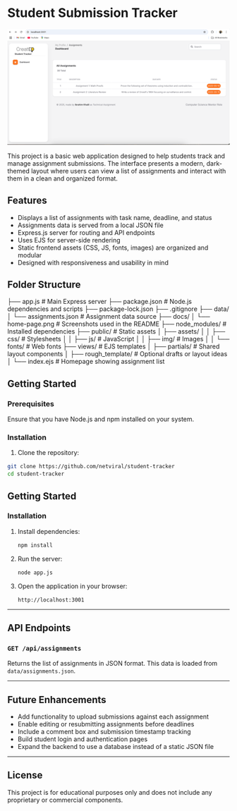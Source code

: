 # Student Submission Tracker

![Homepage Screenshot](docs/home-page.png)

This project is a basic web application designed to help students track and manage assignment submissions. The interface presents a modern, dark-themed layout where users can view a list of assignments and interact with them in a clean and organized format.

## Features

- Displays a list of assignments with task name, deadline, and status
- Assignments data is served from a local JSON file
- Express.js server for routing and API endpoints
- Uses EJS for server-side rendering
- Static frontend assets (CSS, JS, fonts, images) are organized and modular
- Designed with responsiveness and usability in mind

## Folder Structure
├── app.js # Main Express server
├── package.json # Node.js dependencies and scripts
├── package-lock.json
├── .gitignore
├── data/
│ └── assignments.json # Assignment data source
├── docs/
│ └── home-page.png # Screenshots used in the README
├── node_modules/ # Installed dependencies
├── public/ # Static assets
│ ├── assets/
│ │ ├── css/ # Stylesheets
│ │ ├── js/ # JavaScript
│ │ ├── img/ # Images
│ │ └── fonts/ # Web fonts
├── views/ # EJS templates
│ ├── partials/ # Shared layout components
│ ├── rough_template/ # Optional drafts or layout ideas
│ └── index.ejs # Homepage showing assignment list


## Getting Started

### Prerequisites

Ensure that you have Node.js and npm installed on your system.

### Installation

1. Clone the repository:

```bash
git clone https://github.com/netviral/student-tracker
cd student-tracker
```

## Getting Started

### Installation

1. Install dependencies:

    ```bash
    npm install
    ```

2. Run the server:

    ```bash
    node app.js
    ```

3. Open the application in your browser:

    ```
    http://localhost:3001
    ```

---

## API Endpoints

### `GET /api/assignments`

Returns the list of assignments in JSON format. This data is loaded from `data/assignments.json`.

---

## Future Enhancements

- Add functionality to upload submissions against each assignment  
- Enable editing or resubmitting assignments before deadlines  
- Include a comment box and submission timestamp tracking  
- Build student login and authentication pages  
- Expand the backend to use a database instead of a static JSON file  

---

## License

This project is for educational purposes only and does not include any proprietary or commercial components.

